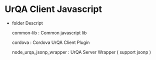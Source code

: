 UrQA Client Javascript 
===================


* folder Descript

    common-lib
        : Common javascript lib

    cordova
        : Cordova UrQA Client Plugin

    node_urqa_jsonp_wrapper
        : UrQA Server Wrapper ( support jsonp )

